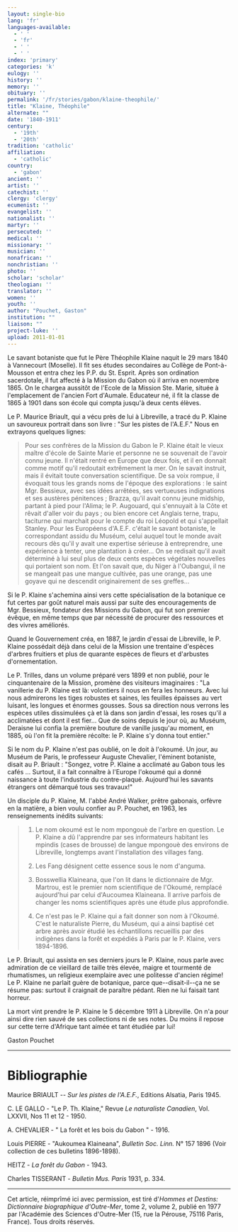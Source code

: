 ```yaml
---
layout: single-bio
lang: 'fr'
languages-available:
  - ' '
  - 'fr'
  - ' '
  - ' '
index: 'primary'
categories: 'k'
eulogy: ''
history: ''
memory: ''
obituary: ''
permalink: '/fr/stories/gabon/klaine-theophile/'
title: "Klaine, Théophile"
alternate: ""
date: '1840-1911'
century:
  - '19th'
  - '20th'
tradition: 'catholic'
affiliation:
  - 'catholic'
country:
  - 'gabon'
ancient: ''
artist: ''
catechist: ''
clergy: 'clergy'
ecumenist: ''
evangelist: ''
nationalist: ''
martyr: ''
persecuted: ''
medical: ''
missionary: ''
musician: ''
nonafrican: ''
nonchristian: ''
photo: ''
scholar: 'scholar'
theologian: ''
translator: ''
women: ''
youth: ''
author: "Pouchet, Gaston"
institution: ""
liaison: ""
project-luke: ''
upload: 2011-01-01
---
```




Le savant botaniste que fut le Père Théophile Klaine naquit le 29 mars 1840 à Vannecourt (Moselle). Il fit ses études secondaires au Collège de Pont-à-Mousson et entra chez les P.P. du St. Esprit. Après son ordination sacerdotale, il fut affecté à la Mission du Gabon où il arriva en novembre 1865. On le chargea aussitôt de l'Ecole de la Mission Ste. Marie, située à l'emplacement de l'ancien Fort d'Aumale. Educateur né, il fit la classe de 1865 à 1901 dans son école qui compta jusqu'à deux cents élèves.

Le P. Maurice Briault, qui a vécu près de lui à Libreville, a tracé du P. Klaine un savoureux portrait dans son livre : "Sur les pistes de l'A.E.F." Nous en extrayons quelques lignes:

> Pour ses confrères de la Mission du Gabon le P. Klaine était le vieux maître d'école de Sainte Marie et personne ne se souvenait de l'avoir connu jeune. Il n'était rentré en Europe que deux fois, et il en donnait comme motif qu'il redoutait extrêmement la mer. On le savait instruit, mais il évitait toute conversation scientifique. De sa voix rompue, il évoquait tous les grands noms de l'époque des explorations : le saint Mgr. Bessieux, avec ses idées arrêtées, ses vertueuses indignations et ses austères pénitences ; Brazza, qu'il avait connu jeune midship, partant à pied pour l'Alima; le P. Augouard, qui s'ennuyait à la Côte et rêvait d'aller voir du pays ; ou bien encore cet Anglais terne, trapu, taciturne qui marchait pour le compte du roi Léopold et qui s'appellait Stanley. Pour les Européens d'A.E.F. c'était le savant botaniste, le correspondant assidu du Muséum, celui auquel tout le monde avait recours dès qu'il y avait une expertise sérieuse à entreprendre, une expérience à tenter, une plantation à créer… On se redisait qu'il avait déterminé à lui seul plus de deux cents espèces végétales nouvelles qui portaient son nom. Et l'on savait que, du Niger à l'Oubangui, il ne se mangeait pas une mangue cultivée, pas une orange, pas une goyave qui ne descendit originairement de ses greffes…

Si le P. Klaine s'achemina ainsi vers cette spécialisation de la botanique ce fut certes par goût naturel mais aussi par suite des encouragements de Mgr. Bessieux, fondateur des Missions du Gabon, qui fut son premier évêque, en même temps que par nécessité de procurer des ressources et des vivres améliorés.

Quand le Gouvernement créa, en 1887, le jardin d'essai de Libreville, le P. Klaine possédait déjà dans celui de la Mission une trentaine d'espèces d'arbres fruitiers et plus de quarante espèces de fleurs et d'arbustes d'ornementation.

Le P. Trilles, dans un volume préparé vers 1899 et non publié, pour le cinquantenaire de la Mission, promène des visiteurs imaginaires : "La vanillerie du P. Klaine est là: volontiers il nous en fera les honneurs. Avec lui nous admirerons les tiges robustes et saines, les feuilles épaisses au vert luisant, les longues et énormes gousses. Sous sa direction nous verrons les espèces utiles dissimulées çà et là dans son jardin d'essai, les roses qu'il a acclimatées et dont il est fier… Que de soins depuis le jour où, au Muséum, Deraisne lui confia la première bouture de vanille jusqu'au moment, en 1885, où l'on fit la première récolte: le P. Klaine s'y donna tout entier."

Si le nom du P. Klaine n'est pas oublié, on le doit à l'okoumé. Un jour, au Muséum de Paris, le professeur Auguste Chevalier, l'éminent botaniste, disait au P. Briault : "Songez, votre P. Klaine a acclimaté au Gabon tous les cafés ... Surtout, il a fait connaître à l'Europe l'okoumé qui a donné naissance à toute l'industrie du contre-plaqué. Aujourd'hui les savants étrangers ont démarqué tous ses travaux!"

Un disciple du P. Klaine, M. l'abbé André Walker, prêtre gabonais, orfèvre en la matière, a bien voulu confier au P. Pouchet, en 1963, les renseignements inédits suivants:

> 1. Le nom okoumé est le nom mpongouè de l'arbre en question. Le P. Klaine a dû l'apprendre par ses informateurs habitant les mpindis (cases de brousse) de langue mpongouè des environs de Libreville, longtemps avant l'installation des villages fang.
>
> 2. Les Fang désignent cette essence sous le nom d'anguma.
>
> 3. Bosswellia Klaineana, que l'on lit dans le dictionnaire de Mgr. Martrou, est le premier nom scientifique de l'Okoumé, remplacé aujourd'hui par celui d'Aucoumea Klaineana. Il arrive parfois de changer les noms scientifiques après une étude plus approfondie.
>
> 4. Ce n'est pas le P. KIaine qui a fait donner son nom à l'Okoumé. C'est le naturaliste Pierre, du Muséum, qui a ainsi baptisé cet arbre après avoir étudié les échantillons recueillis par des indigènes dans la forêt et expédiés à Paris par le P. Klaine, vers 1894-1896.

Le P. Briault, qui assista en ses derniers jours le P. Klaine, nous parle avec admiration de ce vieillard de taille très élevée, maigre et tourmenté de rhumatismes, un religieux exemplaire avec une politesse d'ancien régime! Le P. Klaine ne parlait guère de botanique, parce que--disait-il--ça ne se résume pas: surtout il craignait de paraître pédant. Rien ne lui faisait tant horreur.

La mort vint prendre le P. Klaine le 5 décembre 1911 à Libreville. On n'a pour ainsi dire rien sauvé de ses collections ni de ses notes. Du moins il repose sur cette terre d'Afrique tant aimée et tant étudiée par lui!

Gaston Pouchet

---

# Bibliographie

Maurice BRIAULT -- *Sur les pistes de l'A.E.F.*, Editions Alsatia, Paris 1945.

C. LE GALLO - "Le P. Th. Klaine," Revue *Le naturaliste Canadien*, Vol.
LXXVII, Nos 11 et 12 - 1950.

A. CHEVALIER - " La forêt et les bois du Gabon " - 1916.

Louis PIERRE - "Aukoumea Klaineana", *Bulletin Soc. Linn.* N° 157 1896 (Voir collection de ces bulletins 1896-1898).

HEITZ - *La forêt du Gabon* - 1943.

Charles TISSERANT - *Bulletin Mus. Paris* 1931, p. 334.

---

Cet article, réimprîmé ici avec permission, est tiré d'*Hommes et Destins: Dictionnaire biographique d'Outre-Mer*, tome 2, volume 2, publié en 1977 par l'Académie des Sciences d'Outre-Mer (15, rue la Pérouse, 75116 Paris, France). Tous droits réservés.
